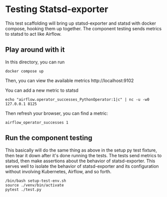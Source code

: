 # Testing Statsd-exporter

This test scaffolding will bring up statsd-exporter and statsd with docker compose, hooking them up together. The component testing sends metrics to statsd to act like Airflow.

## Play around with it

In this directory, you can run

```
docker compose up
```

Then, you can view the available metrics http://localhost:9102

You can add a new metric to statsd

```
echo "airflow.operator_successes_PythonOperator:1|c" | nc -u -w0 127.0.0.1 8125
```

Then refresh your browser, you can find a metric:

```
airflow_operator_successes 1
```

## Run the component testing

This basically will do the same thing as above in the setup py test fixture, then tear it down after it's done running the tests. The tests send metrics to statsd, then make assertions about the behavior of statsd-exporter. This serves well to isolate the behavior of statsd-exporter and its configuration without involving Kubernetes, Airflow, and so forth.

```
/bin/bash setup-test-env.sh
source ./venv/bin/activate
pytest ./test.py
```
